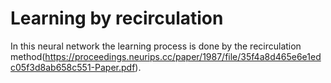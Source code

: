# Learning by recirculation

In this neural network the learning process is done by the recirculation method(https://proceedings.neurips.cc/paper/1987/file/35f4a8d465e6e1edc05f3d8ab658c551-Paper.pdf).
